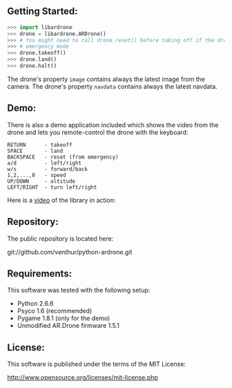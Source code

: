 Getting Started:
----------------

```python
>>> import libardrone
>>> drone = libardrone.ARDrone()
>>> # You might need to call drone.reset() before taking off if the drone is in
>>> # emergency mode
>>> drone.takeoff()
>>> drone.land()
>>> drone.halt()
```

The drone's property `image` contains always the latest image from the camera.
The drone's property `navdata` contains always the latest navdata.


Demo:
-----

There is also a demo application included which shows the video from the drone
and lets you remote-control the drone with the keyboard:

    RETURN      - takeoff
    SPACE       - land
    BACKSPACE   - reset (from emergency)
    a/d         - left/right
    w/s         - forward/back
    1,2,...,0   - speed
    UP/DOWN     - altitude
    LEFT/RIGHT  - turn left/right

Here is a [video] of the library in action:

  [video]: http://youtu.be/2HEV37GbUow

Repository:
-----------

The public repository is located here:

  git://github.com/venthur/python-ardrone.git


Requirements:
-------------

This software was tested with the following setup:

  * Python 2.6.6
  * Psyco 1.6 (recommended)
  * Pygame 1.8.1 (only for the demo)
  * Unmodified AR.Drone firmware 1.5.1


License:
--------

This software is published under the terms of the MIT License:

  http://www.opensource.org/licenses/mit-license.php